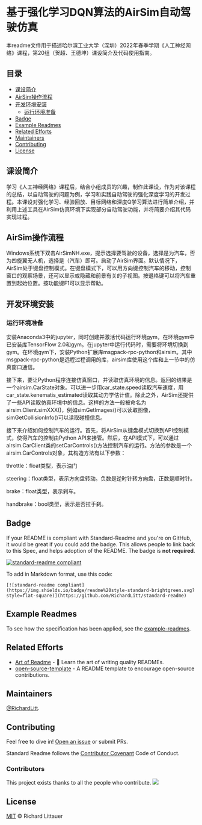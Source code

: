 # 基于强化学习DQN算法的AirSim自动驾驶仿真

本readme文件用于描述哈尔滨工业大学（深圳）2022年春季学期《人工神经网络》课程，第20组（贺超、王德坤）课设简介及代码使用指南。


## 目录

- [课设简介](#课设简介)
- [AirSim操作流程](#AirSim操作流程)
- [开发环境安装](#开发环境安装)
	- [运行环境准备](#运行环境准备)
- [Badge](#badge)
- [Example Readmes](#example-readmes)
- [Related Efforts](#related-efforts)
- [Maintainers](#maintainers)
- [Contributing](#contributing)
- [License](#license)

## 课设简介

学习《人工神经网络》课程后，结合小组成员的兴趣，制作此课设，作为对该课程的总结，以自动驾驶的问题为例，学习和实践自动驾驶的强化深度学习的开发过程。本课设对强化学习、经验回放、目标网络和深度Q学习算法进行简单介绍，并利用上述工具在AirSim仿真环境下实现部分自动驾驶功能，并将简要介绍其代码实现过程。

## AirSim操作流程

Windows系统下双击AirSimNH.exe，提示选择要驾驶的设备，选择是为汽车，否为四旋翼无人机，选择是（汽车）即可。启动了AirSim界面。默认情况下，AirSim处于键盘控制模式。在键盘模式下，可以用方向键控制汽车的移动，控制窗口的观察场景，还可以显示或隐藏和前景有关的子视图。按退格键可以将汽车重置到起始位置。按功能键F1可以显示帮助。

## 开发环境安装

### 运行环境准备

安装Anaconda3中的jupyter，同时创建并激活代码运行环境gym，在环境gym中已安装库TensorFlow 2.0和gym。在jupyter中运行代码时，需要将环境切换到gym。在环境gym下，安装Python扩展库msgpack-rpc-python和airsim。其中msgpack-rpc-python是远程过程调用的库，airsim库使用这个库和上一节中的仿真窗口通信。

接下来，要让Python程序连接仿真窗口，并读取仿真环境的信息。返回的结果是一个airsim.CarState对象。可以进一步用car_state.speed读取汽车速度，用car_state.kenematis_estimated读取其动力学估计值。除此之外，AirSim还提供了一些API读取仿真环境中的信息。这样的方法一般被命名为airsim.Client.simXXX()，例如simGetImages()可以读取图像，simGetCollisionInfo()可以读取碰撞信息。

接下来介绍如何控制汽车的运行。首先，将AirSim从键盘模式切换到API控制模式，使得汽车的控制由Python API来接管。然后，在API模式下，可以通过airsim.CarClient类的setCarControls()方法控制汽车的运行。方法的参数是一个airsim.CarControls对象，其构造方法有以下参数：

throttle：float类型，表示油门

steering：float类型，表示方向盘转动。负数是逆时针转方向盘，正数是顺时针。

brake：float类型，表示刹车。

handbrake：bool类型，表示是否拉手刹。


## Badge

If your README is compliant with Standard-Readme and you're on GitHub, it would be great if you could add the badge. This allows people to link back to this Spec, and helps adoption of the README. The badge is **not required**.

[![standard-readme compliant](https://img.shields.io/badge/readme%20style-standard-brightgreen.svg?style=flat-square)](https://github.com/RichardLitt/standard-readme)

To add in Markdown format, use this code:

```
[![standard-readme compliant](https://img.shields.io/badge/readme%20style-standard-brightgreen.svg?style=flat-square)](https://github.com/RichardLitt/standard-readme)
```

## Example Readmes

To see how the specification has been applied, see the [example-readmes](example-readmes/).

## Related Efforts

- [Art of Readme](https://github.com/noffle/art-of-readme) - 💌 Learn the art of writing quality READMEs.
- [open-source-template](https://github.com/davidbgk/open-source-template/) - A README template to encourage open-source contributions.

## Maintainers

[@RichardLitt](https://github.com/RichardLitt).

## Contributing

Feel free to dive in! [Open an issue](https://github.com/RichardLitt/standard-readme/issues/new) or submit PRs.

Standard Readme follows the [Contributor Covenant](http://contributor-covenant.org/version/1/3/0/) Code of Conduct.

### Contributors

This project exists thanks to all the people who contribute. 
<a href="https://github.com/RichardLitt/standard-readme/graphs/contributors"><img src="https://opencollective.com/standard-readme/contributors.svg?width=890&button=false" /></a>


## License

[MIT](LICENSE) © Richard Littauer
